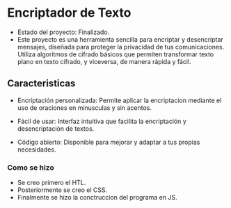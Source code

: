 <h1> Encriptador de Texto </h1>

- Estado del proyecto: Finalizado.
- Este proyecto es una herramienta sencilla para encriptar y desencriptar mensajes, diseñada para proteger la privacidad de tus comunicaciones. Utiliza algoritmos de cifrado básicos que permiten transformar texto plano en texto cifrado, y viceversa, de manera rápida y fácil.

<h2> Caracteristicas </h2>

* Encriptación personalizada: Permite aplicar la encriptacion mediante el uso de oraciones en minusculas y sin acentos.

* Fácil de usar: Interfaz intuitiva que facilita la encriptación y desencriptación de textos.

* Código abierto: Disponible para mejorar y adaptar a tus propias necesidades.

<h3> Como se hizo </h3>

- Se creo primero el HTL.
- Posteriormente se creo el CSS.
- Finalmente se hizo la conctruccion del programa en JS.
